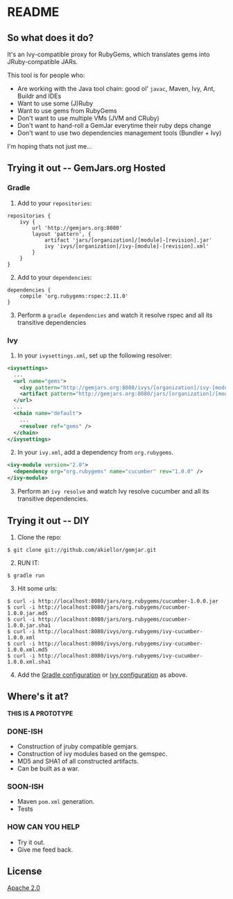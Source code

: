 README
======

So what does it do?
-------------------

It's an Ivy-compatible proxy for RubyGems, which translates gems into JRuby-compatible JARs.

This tool is for people who:

  * Are working with the Java tool chain: good ol' `javac`, Maven, Ivy, Ant, Buildr and IDEs
  * Want to use some (J)Ruby
  * Want to use gems from RubyGems
  * Don't want to use multiple VMs (JVM and CRuby)
  * Don't want to hand-roll a GemJar everytime their ruby deps change
  * Don't want to use two dependencies management tools (Bundler + Ivy)

I'm hoping thats not just me...

Trying it out -- GemJars.org Hosted
-----------------------------------
### Gradle
1) Add to your `repositories`:
```
repositories {
    ivy {
        url 'http://gemjars.org:8080'
        layout 'pattern', {
            artifact 'jars/[organization]/[module]-[revision].jar'
            ivy 'ivys/[organization]/ivy-[module]-[revision].xml'
        }
    }
}
```
2) Add to your `dependencies`:
```
dependencies {
    compile 'org.rubygems:rspec:2.11.0'
}
```
3) Perform a `gradle dependencies` and watch it resolve rspec and all its transitive dependencies
### Ivy
1) In your `ivysettings.xml`, set up the following resolver:

```xml
<ivysettings>
  ...
  <url name="gems">
    <ivy pattern="http://gemjars.org:8080/ivys/[organization]/ivy-[module]-[revision].xml" />
    <artifact pattern="http://gemjars.org:8080/jars/[organization]/[module]-[revision].jar" />
  </url>
  ...
  <chain name="default">
    ...
    <resolver ref="gems" />
  </chain>
</ivysettings>
```

2) In your `ivy.xml`, add a dependency from `org.rubygems`.

```xml
<ivy-module version="2.0">
  <dependency org="org.rubygems" name="cucumber" rev="1.0.0" />
</ivy-module>
```

3) Perform an `ivy resolve` and watch Ivy resolve cucumber and all its transitive dependencies.

Trying it out -- DIY
--------------------
1) Clone the repo:
  
  ```
  $ git clone git://github.com/akiellor/gemjar.git
  ```

2) RUN IT:
  
  ```
  $ gradle run 
  ```

3) Hit some urls:
  
  ```
  $ curl -i http://localhost:8080/jars/org.rubygems/cucumber-1.0.0.jar
  $ curl -i http://localhost:8080/jars/org.rubygems/cucumber-1.0.0.jar.md5
  $ curl -i http://localhost:8080/jars/org.rubygems/cucumber-1.0.0.jar.sha1
  $ curl -i http://localhost:8080/ivys/org.rubygems/ivy-cucumber-1.0.0.xml
  $ curl -i http://localhost:8080/ivys/org.rubygems/ivy-cucumber-1.0.0.xml.md5
  $ curl -i http://localhost:8080/ivys/org.rubygems/ivy-cucumber-1.0.0.xml.sha1
  ```
4) Add the [Gradle configuration](#gradle) or [Ivy configuration](#ivy) as above.

Where's it at?
-------------
**THIS IS A PROTOTYPE**

### DONE-ISH ###
* Construction of jruby compatible gemjars. 
* Construction of ivy modules based on the gemspec. 
* MD5 and SHA1 of all constructed artifacts. 
* Can be built as a war.

### SOON-ISH ###
* Maven `pom.xml` generation.
* Tests

### HOW CAN YOU HELP ###
* Try it out.
* Give me feed back.

License
-------
[Apache 2.0](http://www.opensource.org/licenses/Apache-2.0)
